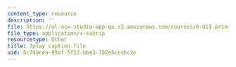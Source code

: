 ```yaml
---
content_type: resource
description: ''
file: https://ol-ocw-studio-app-qa.s3.amazonaws.com/courses/6-811-principles-and-practice-of-assistive-technology-fall-2014/8c749cea89af5f12bbe3302e8ccebc2e_x18bMLW4eO4.vtt
file_type: application/x-subrip
resourcetype: Other
title: 3play caption file
uid: 8c749cea-89af-5f12-bbe3-302e8ccebc2e
---
```


